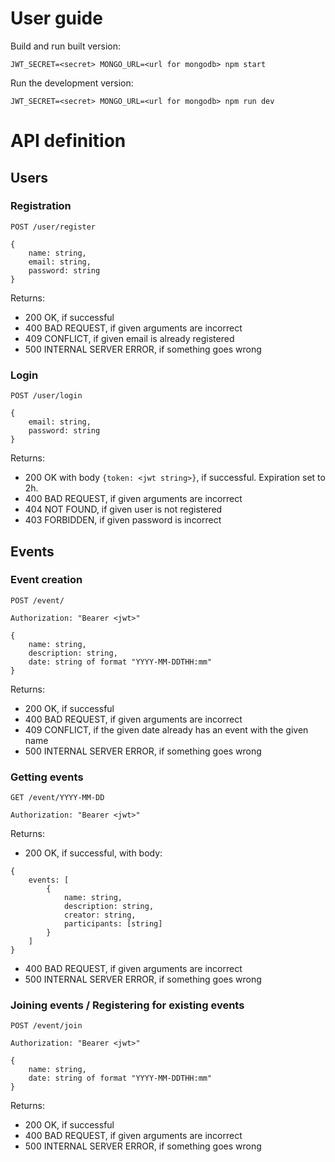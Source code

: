 # User guide
Build and run built version:
```
JWT_SECRET=<secret> MONGO_URL=<url for mongodb> npm start
```
Run the development version:

```
JWT_SECRET=<secret> MONGO_URL=<url for mongodb> npm run dev
```

# API definition
## Users
### Registration
```
POST /user/register

{
    name: string,
    email: string,
    password: string
}
```
Returns:
- 200 OK, if successful
- 400 BAD REQUEST, if given arguments are incorrect
- 409 CONFLICT, if given email is already registered
- 500 INTERNAL SERVER ERROR, if something goes wrong

### Login
```
POST /user/login

{
    email: string,
    password: string
}
```
Returns:
- 200 OK with body `{token: <jwt string>}`, if successful. Expiration set to 2h.
- 400 BAD REQUEST, if given arguments are incorrect
- 404 NOT FOUND, if given user is not registered 
- 403 FORBIDDEN, if given password is incorrect

## Events
### Event creation
```
POST /event/

Authorization: "Bearer <jwt>"

{
    name: string,
    description: string,
    date: string of format "YYYY-MM-DDTHH:mm"
}
```
Returns:
- 200 OK, if successful
- 400 BAD REQUEST, if given arguments are incorrect
- 409 CONFLICT, if the given date already has an event with the given name
- 500 INTERNAL SERVER ERROR, if something goes wrong

### Getting events
```
GET /event/YYYY-MM-DD

Authorization: "Bearer <jwt>"
```

Returns:
- 200 OK, if successful, with body:
```
{
    events: [
        {
            name: string,
            description: string,
            creator: string,
            participants: [string]
        }
    ]
}
```
- 400 BAD REQUEST, if given arguments are incorrect
- 500 INTERNAL SERVER ERROR, if something goes wrong

### Joining events / Registering for existing events
```
POST /event/join

Authorization: "Bearer <jwt>"

{
    name: string,
    date: string of format "YYYY-MM-DDTHH:mm"
}
```

Returns:
- 200 OK, if successful
- 400 BAD REQUEST, if given arguments are incorrect
- 500 INTERNAL SERVER ERROR, if something goes wrong